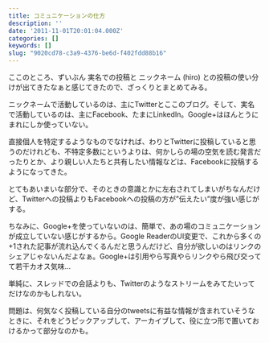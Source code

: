 ```yaml
---
title: コミュニケーションの仕方
description: ''
date: '2011-11-01T20:01:04.000Z'
categories: []
keywords: []
slug: "9020cd78-c3a9-4376-be6d-f402fdd88b16"
---
```

ここのところ、ずいぶん 実名での投稿と ニックネーム (hiro) との投稿の使い分けが出てきたなぁと感じてきたので、ざっくりとまとめてみる。

ニックネームで活動しているのは、主にTwitterとここのブログ。そして、実名で活動しているのは、主にFacebook、たまにLinkedIn。Google+はほんとうにまれにしか使っていない。

直接個人を特定するようなものでなければ、わりとTwitterに投稿していると思うのだけれども、不特定多数にというよりは、何かしらの場の空気を読む発言だったりとか、より親しい人たちと共有したい情報などは、Facebookに投稿するようになってきた。

とてもあいまいな部分で、そのときの意識とかに左右されてしまいがちなんだけど、Twitterへの投稿よりもFacebookへの投稿の方が”伝えたい”度が強い感じがする。

ちなみに、Google+を使っていないのは、簡単で、あの場のコミュニケーションが成立していない感じがするから。Google ReaderのUI変更で、これから多くの+1された記事が流れ込んでくるんだと思うんだけど、自分が欲しいのはリンクのシェアじゃないんだよなぁ。Google+は引用やら写真やらリンクやら飛び交ってて若干カオス気味…

単純に、スレッドでの会話よりも、Twitterのようなストリームをみてたいってだけなのかもしれない。

問題は、何気なく投稿している自分のtweetsに有益な情報が含まれていそうなときに、それをどうピックアップして、アーカイブして、役に立つ形で置いておけるかって部分なのかも。